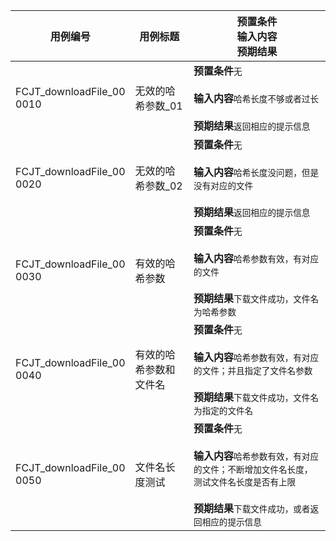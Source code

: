 |用例编号|用例标题|预置条件<br>输入内容<br>预期结果|
|----------------|----------------|----------------|
|<a name="FCJT_downloadFile_000010"></a>FCJT_downloadFile_00<br>0010|无效的哈希参数_01|**预置条件**`无`<br><br>**输入内容**`哈希长度不够或者过长`<br><br>**预期结果**`返回相应的提示信息`|
|<a name="FCJT_downloadFile_000020"></a>FCJT_downloadFile_00<br>0020|无效的哈希参数_02|**预置条件**`无`<br><br>**输入内容**`哈希长度没问题，但是没有对应的文件`<br><br>**预期结果**`返回相应的提示信息`|
|<a name="FCJT_downloadFile_000030"></a>FCJT_downloadFile_00<br>0030|有效的哈希参数|**预置条件**`无`<br><br>**输入内容**`哈希参数有效，有对应的文件`<br><br>**预期结果**`下载文件成功，文件名为哈希参数`|
|<a name="FCJT_downloadFile_000040"></a>FCJT_downloadFile_00<br>0040|有效的哈希参数和文件名|**预置条件**`无`<br><br>**输入内容**`哈希参数有效，有对应的文件；并且指定了文件名参数`<br><br>**预期结果**`下载文件成功，文件名为指定的文件名`|
|<a name="FCJT_downloadFile_000050"></a>FCJT_downloadFile_00<br>0050|文件名长度测试|**预置条件**`无`<br><br>**输入内容**`哈希参数有效，有对应的文件；不断增加文件名长度，测试文件名长度是否有上限`<br><br>**预期结果**`下载文件成功，或者返回相应的提示信息`|

